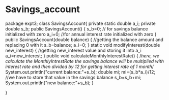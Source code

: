 # Savings_account
package expt3;
class SavingsAccount{
	private static double a_i;
    private double s_b;
    public SavingsAccount() 
    {
        s_b=0; // for savings balance initialized  with zero
	    a_i=0; //for annual interest rate initialized  with zero
	}
    public SavingsAccount(double balance) 
    {
    	//getting the balance amount and replacing 0 with it
	    s_b=balance;
	    a_i=0;
	}
    static void modifyInterest(double new_interest) 
    {
    	//getting new_interest value and storing it into a_i
        a_i=new_interest;
    }
	public void calculateMonthlyInterestRate() 
	{
		/*here, we calculate the MonthlyIntrestRate 
		the savings balance will be multiplied with interest rate
		and then divided by  12 for getting interest rate of 1 month*/
	    System.out.println("current balance:"+s_b);
	    double mi;
	    mi=(s_b*a_i)/12;
	    //we have to store that value in the savings balance
	    s_b=s_b+mi;
	    System.out.println("new balance:"+s_b);
	}


}

